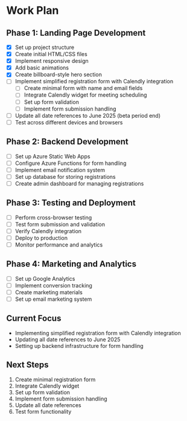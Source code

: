 # Work Plan

## Phase 1: Landing Page Development
- [x] Set up project structure
- [x] Create initial HTML/CSS files
- [x] Implement responsive design
- [x] Add basic animations
- [x] Create billboard-style hero section
- [ ] Implement simplified registration form with Calendly integration
  - [ ] Create minimal form with name and email fields
  - [ ] Integrate Calendly widget for meeting scheduling
  - [ ] Set up form validation
  - [ ] Implement form submission handling
- [ ] Update all date references to June 2025 (beta period end)
- [ ] Test across different devices and browsers

## Phase 2: Backend Development
- [ ] Set up Azure Static Web Apps
- [ ] Configure Azure Functions for form handling
- [ ] Implement email notification system
- [ ] Set up database for storing registrations
- [ ] Create admin dashboard for managing registrations

## Phase 3: Testing and Deployment
- [ ] Perform cross-browser testing
- [ ] Test form submission and validation
- [ ] Verify Calendly integration
- [ ] Deploy to production
- [ ] Monitor performance and analytics

## Phase 4: Marketing and Analytics
- [ ] Set up Google Analytics
- [ ] Implement conversion tracking
- [ ] Create marketing materials
- [ ] Set up email marketing system

## Current Focus
- Implementing simplified registration form with Calendly integration
- Updating all date references to June 2025
- Setting up backend infrastructure for form handling

## Next Steps
1. Create minimal registration form
2. Integrate Calendly widget
3. Set up form validation
4. Implement form submission handling
5. Update all date references
6. Test form functionality 